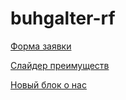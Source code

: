 # buhgalter-rf

[Форма заявки](https://sof7ik.github.io/buhgalter-rf/form/ "Открыть страницу формы заявки")

[Слайдер преимуществ](https://sof7ik.github.io/buhgalter-rf/slider/ "Открыть страницу со слайдером преимуществ")

[Новый блок о нас](https://sof7ik.github.io/buhgalter-rf/about-us-slider)
